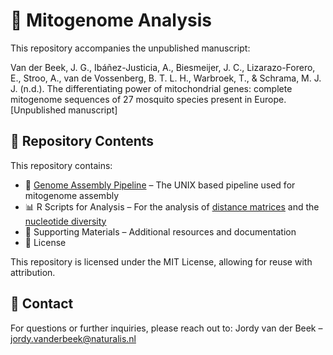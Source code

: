 # 🧬 Mitogenome Analysis
This repository accompanies the unpublished manuscript:

Van der Beek, J. G., Ibáñez-Justicia, A., Biesmeijer, J. C., Lizarazo-Forero, E., Stroo, A., van de Vossenberg, B. T. L. H., Warbroek, T., & Schrama, M. J. J. (n.d.).
The differentiating power of mitochondrial genes: complete mitogenome sequences of 27 mosquito species present in Europe. [Unpublished manuscript]

## 📂 Repository Contents
This repository contains:

- 🧬 [Genome Assembly Pipeline](https://github.com/JordyvdB97/mosquito-genomes-pipeline/blob/main/Mitogenome_UNIX_pipeline.md) – The UNIX based pipeline used for mitogenome assembly
- 📊 R Scripts for Analysis – For the analysis of [distance matrices](https://github.com/JordyvdB97/mosquito-genomes-pipeline/blob/main/Analysis_pairwise_distance_matrices_gene_level.R) and the [nucleotide diversity](https://github.com/JordyvdB97/mosquito-genomes-pipeline/blob/main/Analysis_nucleotide_diversity.R) 
- 📁 Supporting Materials – Additional resources and documentation
- 📜 License

This repository is licensed under the MIT License, allowing for reuse with attribution.

## 📧 Contact
For questions or further inquiries, please reach out to: Jordy van der Beek – jordy.vanderbeek@naturalis.nl

